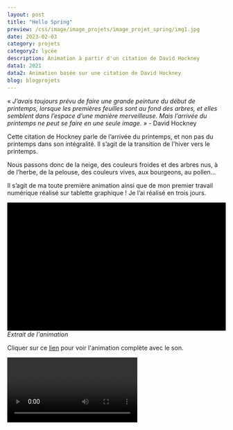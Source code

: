 ```yaml
---
layout: post
title: "Hello Spring"
preview: /css/image/image_projets/image_projet_spring/img1.jpg
date: 2023-02-03
category: projets 
category2: lycée
description: Animation à partir d'un citation de David Hockney
data1: 2021
data2: Animation basée sur une citation de David Hockney
blog: blogprojets
---
```


« <i>J’avais toujours prévu de faire une grande peinture du début de printemps, lorsque les premières feuilles sont au fond des arbres, et elles semblent dans l’espace d’une manière merveilleuse. Mais l’arrivée du printemps ne peut se faire en une seule image.</i> » - David Hockney

Cette citation de Hockney parle de l’arrivée du printemps, et non pas du printemps dans son intégralité. Il s’agit de la transition de l'hiver vers le printemps.

Nous passons donc de la neige, des couleurs froides et des arbres nus, à de l’herbe, de la pelouse, des couleurs vives, aux bourgeons, au pollen... 

Il s’agit de ma toute première animation ainsi que de mon premier travail numérique réalisé sur tablette graphique ! Je l’ai réalisé en trois jours.

<img onclick="Zoom(this)" style="display: block;" class="img-gallery" src="/css/image/image_projets/image_projet_spring/gif.gif">
<em>Extrait de l'animation</em>

Cliquer sur ce <a href="https://drive.google.com/file/d/10-k3yZbdivrJBV0E0Bm4OsT_VcaWwGZl/view?usp=sharing">lien</a> pour voir l'animation complète avec le son.

<video src="/css/video/Hello Spring.avi">


